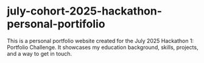 # july-cohort-2025-hackathon-personal-portifolio
This is a personal portfolio website created for the July 2025 Hackathon 1: Portfolio Challenge. It showcases my education background, skills, projects, and a way to get in touch.
